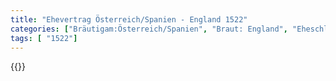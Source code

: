 ```yaml
---
title: "Ehevertrag Österreich/Spanien - England 1522"
categories: ["Bräutigam:Österreich/Spanien", "Braut: England", "Eheschließung vollzogen?:Nein", "verschiedenkonfessionelle Ehe?:Nein", "Dynastie Bräutigam:Habsburg (Spanien)", "Akteur Bräutigam:Habsburg (Spanien)", "Akteur Braut:Tudor", "Textbezug?:ja", "Ständisch?:nein", "Ratifikation?:nein", "Sonstiges?:ja", "Bräutigam:Österreich/Spanien", "Braut: England"]
tags: [ "1522"]
---
```

<!--more-->
{{<v110>}}